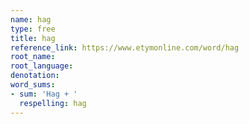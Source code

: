 ```yaml
---
name: hag
type: free
title: hag
reference_link: https://www.etymonline.com/word/hag
root_name: 
root_language: 
denotation: 
word_sums:
- sum: 'Hag + '
  respelling: hag
---
```

